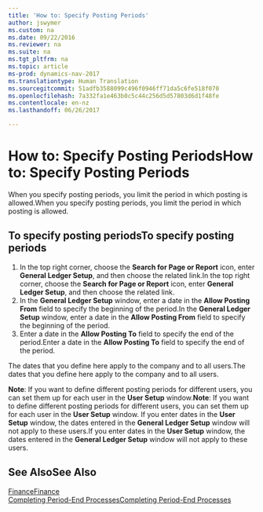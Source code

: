 ```yaml
---
title: 'How to: Specify Posting Periods'
author: jswymer
ms.custom: na
ms.date: 09/22/2016
ms.reviewer: na
ms.suite: na
ms.tgt_pltfrm: na
ms.topic: article
ms-prod: dynamics-nav-2017
ms.translationtype: Human Translation
ms.sourcegitcommit: 51adfb3588099c496f0946ff71da5c6fe518f070
ms.openlocfilehash: 7a332fa1e463b0c5c44c256d5d57803d6d1f48fe
ms.contentlocale: en-nz
ms.lasthandoff: 06/26/2017

---
```


# <a name="how-to-specify-posting-periods"></a><span data-ttu-id="6bd4a-102">How to: Specify Posting Periods</span><span class="sxs-lookup"><span data-stu-id="6bd4a-102">How to: Specify Posting Periods</span></span>
<span data-ttu-id="6bd4a-103">When you specify posting periods, you limit the period in which posting is allowed.</span><span class="sxs-lookup"><span data-stu-id="6bd4a-103">When you specify posting periods, you limit the period in which posting is allowed.</span></span>

## <a name="to-specify-posting-periods"></a><span data-ttu-id="6bd4a-104">To specify posting periods</span><span class="sxs-lookup"><span data-stu-id="6bd4a-104">To specify posting periods</span></span>
1. <span data-ttu-id="6bd4a-105">In the top right corner, choose the **Search for Page or Report** icon, enter **General Ledger Setup**, and then choose the related link.</span><span class="sxs-lookup"><span data-stu-id="6bd4a-105">In the top right corner, choose the **Search for Page or Report** icon, enter **General Ledger Setup**, and then choose the related link.</span></span>
2. <span data-ttu-id="6bd4a-106">In the **General Ledger Setup** window, enter a date in the **Allow Posting From** field to specify the beginning of the period.</span><span class="sxs-lookup"><span data-stu-id="6bd4a-106">In the **General Ledger Setup** window, enter a date in the **Allow Posting From** field to specify the beginning of the period.</span></span>
3. <span data-ttu-id="6bd4a-107">Enter a date in the **Allow Posting To** field to specify the end of the period.</span><span class="sxs-lookup"><span data-stu-id="6bd4a-107">Enter a date in the **Allow Posting To** field to specify the end of the period.</span></span>

<span data-ttu-id="6bd4a-108">The dates that you define here apply to the company and to all users.</span><span class="sxs-lookup"><span data-stu-id="6bd4a-108">The dates that you define here apply to the company and to all users.</span></span>

<span data-ttu-id="6bd4a-109">**Note**: If you want to define different posting periods for different users, you can set them up for each user in the **User Setup** window.</span><span class="sxs-lookup"><span data-stu-id="6bd4a-109">**Note**: If you want to define different posting periods for different users, you can set them up for each user in the **User Setup** window.</span></span> <span data-ttu-id="6bd4a-110">If you enter dates in the **User Setup** window, the dates entered in the **General Ledger Setup** window will not apply to these users.</span><span class="sxs-lookup"><span data-stu-id="6bd4a-110">If you enter dates in the **User Setup** window, the dates entered in the **General Ledger Setup** window will not apply to these users.</span></span>


## <a name="see-also"></a><span data-ttu-id="6bd4a-111">See Also</span><span class="sxs-lookup"><span data-stu-id="6bd4a-111">See Also</span></span>
[<span data-ttu-id="6bd4a-112">Finance</span><span class="sxs-lookup"><span data-stu-id="6bd4a-112">Finance</span></span>](finance-setup.md)  
[<span data-ttu-id="6bd4a-113">Completing Period-End Processes</span><span class="sxs-lookup"><span data-stu-id="6bd4a-113">Completing Period-End Processes</span></span>](year-how-complete-period-end-processes.md)

